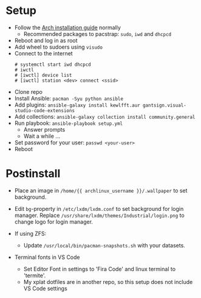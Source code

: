 # Setup

- Follow the [Arch installation guide](https://wiki.archlinux.org/index.php/installation_guide) normally
  - Recommended packages to pacstrap: `sudo`, `iwd` and `dhcpcd`
- Reboot and log in as root
- Add wheel to sudoers using `visudo`
- Connect to the internet
  ```console
  # systemctl start iwd dhcpcd
  # iwctl
  # [iwctl] device list
  # [iwctl] station <dev> connect <ssid>
  ```
- Clone repo
- Install Ansible: `pacman -Syu python ansible`
- Add plugins: `ansible-galaxy install kewlfft.aur gantsign.visual-studio-code-extensions`
- Add collections: `ansible-galaxy collection install community.general`
- Run playbook: `ansible-playbook setup.yml`
  - Answer prompts
  - Wait a while ...
- Set password for your user: `passwd <your-user>`
- Reboot

# Postinstall

- Place an image in `/home/{{ archlinux_username }}/.wallpaper` to set background.

- Edit `bg`-property in `/etc/lxdm/lxdm.conf` to set background for login manager.
  Replace `/usr/share/lxdm/themes/Industrial/login.png` to change logo for login manager.

- If using ZFS:

  - Update `/usr/local/bin/pacman-snapshots.sh` with your datasets.

- Terminal fonts in VS Code
  - Set Editor Font in settings to 'Fira Code' and linux terminal to 'termite'.
  - My xplat dotfiles are in another repo, so this setup does not include VS Code settings
